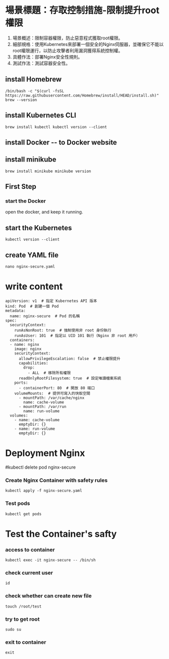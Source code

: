 # 場景標題：存取控制措施-限制提升root權限
1. 場景概述：限制容器權限，防止惡意程式獲取root權限。
2. 細部規格：使用Kubernetes來部署一個安全的Nginx伺服器，並確保它不能以root權限運行，以防止攻擊者利用漏洞獲得系統控制權。
3. 具體作法：部署Nginx安全性規則。
4. 測試作法：測試容器安全性。

## install Homebrew
`/bin/bash -c "$(curl -fsSL https://raw.githubusercontent.com/Homebrew/install/HEAD/install.sh)"
brew --version`

## install Kubernetes CLI
`brew install kubectl
kubectl version --client`

## install Docker -- to Docker website

## install minikube
`brew install minikube
minikube version`

## First Step
### start the Docker
open the docker, and keep it running.

## start the Kubernetes
`kubectl version --client`

## create YAML file
`nano nginx-secure.yaml`

# write content
```
apiVersion: v1  # 指定 Kubernetes API 版本
kind: Pod  # 創建一個 Pod
metadata:
  name: nginx-secure  # Pod 的名稱
spec:
  securityContext:
    runAsNonRoot: true  # 強制使用非 root 身份執行
    runAsUser: 101  # 指定以 UID 101 執行（Nginx 非 root 用戶）
  containers:
  - name: nginx
    image: nginx
    securityContext:
      allowPrivilegeEscalation: false  # 禁止權限提升
      capabilities:
        drop:
          - ALL  # 移除所有權限
      readOnlyRootFilesystem: true  # 設定唯讀檔案系統
    ports:
      - containerPort: 80  # 開放 80 端口
    volumeMounts:  # 提供可寫入的快取空間
      - mountPath: /var/cache/nginx
        name: cache-volume
      - mountPath: /var/run
        name: run-volume
  volumes:
    - name: cache-volume
      emptyDir: {}
    - name: run-volume
      emptyDir: {}
```

# Deployment Nginx
#kubectl delete pod nginx-secure

### Create Nginx Container with safety rules
`kubectl apply -f nginx-secure.yaml`

### Test pods
`kubectl get pods`

# Test the Container's safty
### access to container
`kubectl exec -it nginx-secure -- /bin/sh`

### check current user
`id`

### check whether can create new file
`touch /root/test`

### try to get root
`sudo su`

### exit to container
`exit`






